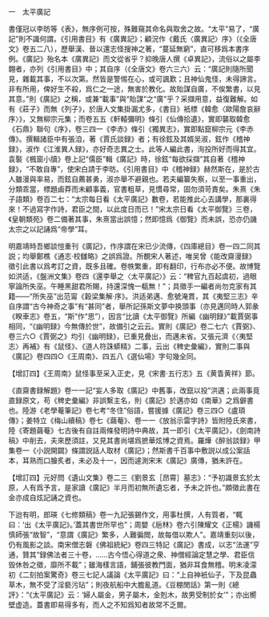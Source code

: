 一　太平廣記

書僅冠以李昉等《表》，無序例可按，殊難窺其命名與取舍之故。“太平”易了，“廣記”則不識何謂。《引用書目》有《廣異記》；顧況作《戴氏〈廣異記〉序》（《全唐文》卷五二八），歷舉漢、晉以還志怪搜神之著，“蔓延無窮”，直可移爲本書序例。《廣記》殆名本《廣異記》而文從省乎？抑晚唐人撰《卓異記》，流俗以之屬李翺者，亦列《引用書目》中；其自序（《全唐文》卷六三六）云：“廣記則隨所聞見，雜載其事，不以次第。然皆是警惕在心，或可諷歎；且神仙鬼怪，未得諦言。非有所用，俾好生不殺，爲仁之一途，無害於教化。故貽謀自廣，不俟繁書，以見其意。”則《廣記》之稱，或兼“載事”與“貽謀”之“廣”乎？采擷用意，益復難解。如有《莊子》而無《列子》，於唐人文集掛漏尤多，《書目》衹標《韓愈〈歐陽詹哀辭序〉》，又無柳宗元集；而卷五五《軒轅彌明》條引《仙傳拾遺》，實即襲取韓愈《石鼎》聯句《序》，卷三四一《李赤》條引《獨異志》，實即點竄柳宗元《李赤傳》。撰輯諸臣中有張洎，著《賈氏談録》者；有徐鉉及其婿吴淑，鉉作《稽神録》，淑作《江淮異人録》，亦好奇志異之士。此等人編此書，洵投所好而得其宜。袁褧《楓窗小牘》卷上記“儒臣”輯《廣記》時，徐鉉“每欲採擷”其自著《稽神録》，“不敢自專”，使宋白請于李昉。《引用書目》中《稽神録》赫然斯在，是於古人雖漫與率易，而鉉自薦甚勇，淑亦舉不避親也。若夫編纂失察，以至一事重出，分類乖當，標題鹵莽而未顧事義，官書粗草，見慣尋常，固勿須苛責矣。朱熹《朱子語類》卷百二七：“太宗每日看《太平廣記》數卷，若能推此心去講學，那裏得來！不過寫字作詩，君臣之間，以此度日而已！”宋太宗日看《太平御覽》三卷，《皇朝類苑》卷二備著其事，朱熹當出誤憶；然即憶爲《御覽》而未誤，恐亦仍譏太宗之以記誦爲“帝學”耳。

明嘉靖時吾鄉談愷重刊《廣記》，作序謂在宋已少流傳，《四庫總目》卷一四二同其説；均舉鄭樵《通志·校讎略》之誤爲證。所覩宋人著述，唯吴曾《能改齋漫録》徵引此書以爲考訂之資，既多且確。卷帙繁重，即有翻印，行布亦必不便。故博覽如洪适，《盤洲文集》卷四《還李舉之〈太平廣記〉》云：“稗官九百起虞初，過眼寧論所失巫。午睡黑甜君所賜，持還深愧一瓻無！”；具徵手一編者尚勿克家有其籍——“所失巫”出范甯《穀梁集解·序》。洪适弟邁、愈號淹貫，其《夷堅三志》辛自序謂“古今神奇之事”有“甚同”者，舉所記孫斯文夢中换頭事（亦見邁同時人郭彖《睽車志》卷五，“斯”作“思”），因言“比讀《太平御覽》所編《幽明録》”載賈弼事相同，“《幽明録》今無傳於世”，故備引之云云。實則《廣記》卷二七六《賈弼》、卷三六○《賈弼之》均引《幽明録》，已重見疊出，而邁未省。又張元濟《〈夷堅志〉再補》有《鼠怪》、《道人符誅蟒精》二事，云出《稗史彙編》，實則二事與《廣記》卷四四○《王周南》、四五八《選仙場》字句幾全同。

【增訂四】《王周南》鼠怪事至采入正史，見《宋書·五行志》五《黄眚黄祥》節。

《直齋書録解題》卷一一記“妄人多取《廣記》中舊事，改竄以投”洪邁；此兩事竟直録原文，苟《稗史彙編》非誤繫主名，則《廣記》於邁亦如《南華》之爲僻書也。陸游《老學菴筆記》卷七考“冬住”俗語，嘗援據《廣記》卷三四○《盧頊傳》；姜特立《梅山續稿》卷七《繭菴》、卷一一《放翁示雷字詩》皆附陸氏來書，陸《寄題繭菴》七古後有自註兩條發明詩中典故，其一即引《太平廣記》，《劍南詩稿》中削去，夫來歷須註，又見其書尚堪爲摭華炫博之資焉。羅燁《醉翁談録》甲集卷一《小説開闢》條謂説話人取材《廣記》；然斯書千百事中敷説以成公案話本，耳熟而口膾炙者，未必及十一，因而遽測宋末《廣記》廣傳，猶未許在。

【增訂四】元好問《遺山文集》卷二三《劉景玄［昂霄］墓志》：“予初識景玄於太原，人有爲予言，是家讀《廣記》半月而初無所遺忘者，予未之許也。”頗徵此書在金亦成自炫記誦之資也。

下迨有明，郎瑛《七修類稿》卷一九記張錫作文，用事杜撰，人有質者，“輒曰：‘出《太平廣記》。’蓋其書世所罕也”；周嬰《巵林》卷六引陳耀文《正楊》譏楊慎師張“故智”，“意謂《廣記》繁多，人難徧閲，故每借以欺人”。嘉靖重刻以後，仍有風影之談。南宋僧志磐《佛祖統紀》卷四三特記《廣記》書成，以志“法運”亨通，贊其“録佛法者三十卷，……古今悟心得道之衆、神僧經論定慧之學、君臣信毁休咎之徵，靡所不載”；雖海樣言語，鋪張彼教門面，猶非耳食無稽。明末凌濛初《二刻拍案驚奇》卷三七記人議論《太平廣記》曰：“上自神衹仙子，下及昆蟲草木，無不受了淫褻污玷”；則夜航船中大膽亂道。《豆棚閒話》第一則《總評》：“《太平廣記》云：‘婦人屬金，男子屬木，金剋木，故男受制於女’”；亦出嚮壁虚造。蓋書即易得多有，而人之不知爲知者故常不乏爾。